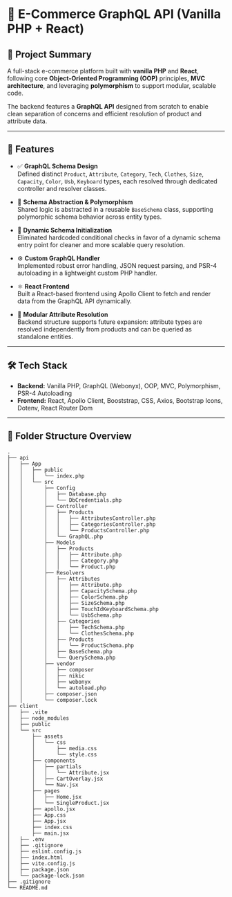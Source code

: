 # 🛒 E-Commerce GraphQL API (Vanilla PHP + React)

## 📌 Project Summary

A full-stack e-commerce platform built with **vanilla PHP** and **React**, following core **Object-Oriented Programming (OOP)** principles, **MVC architecture**, and leveraging **polymorphism** to support modular, scalable code. 

The backend features a **GraphQL API** designed from scratch to enable clean separation of concerns and efficient resolution of product and attribute data.

---

## 🚀 Features

- ✅ **GraphQL Schema Design**  
  Defined distinct `Product`, `Attribute`, `Category`, `Tech`, `Clothes`, `Size`, `Capacity`, `Color`, `Usb`, `Keyboard` types, each resolved through dedicated controller and resolver classes.

- 🔁 **Schema Abstraction & Polymorphism**  
  Shared logic is abstracted in a reusable `BaseSchema` class, supporting polymorphic schema behavior across entity types.

- 🔧 **Dynamic Schema Initialization**  
  Eliminated hardcoded conditional checks in favor of a dynamic schema entry point for cleaner and more scalable query resolution.

- ⚙️ **Custom GraphQL Handler**  
  Implemented robust error handling, JSON request parsing, and PSR-4 autoloading in a lightweight custom PHP handler.

- ⚛️ **React Frontend**  
  Built a React-based frontend using Apollo Client to fetch and render data from the GraphQL API dynamically.

- 🧩 **Modular Attribute Resolution**  
  Backend structure supports future expansion: attribute types are resolved independently from products and can be queried as standalone entities.

---

## 🛠️ Tech Stack

- **Backend:** Vanilla PHP, GraphQL (Webonyx), OOP, MVC, Polymorphism, PSR-4 Autoloading  
- **Frontend:** React, Apollo Client, Booststrap, CSS, Axios, Bootstrap Icons, Dotenv, React Router Dom

---
## 📁 Folder Structure Overview

```plaintext
.
├── api
│   ├── App
│   │   ├── public
│   │   │   └── index.php
│   │   └── src
│   │       ├── Config
│   │       │   ├── Database.php
│   │       │   └── DbCredentials.php
│   │       ├── Controller
│   │       │   ├── Products
│   │       │   │   ├── AttributesController.php
│   │       │   │   ├── CategoriesController.php
│   │       │   │   └── ProductsController.php
│   │       │   └── GraphQL.php
│   │       ├── Models
│   │       │   ├── Products
│   │       │   │   ├── Attribute.php
│   │       │   │   ├── Category.php
│   │       │   │   └── Product.php
│   │       ├── Resolvers
│   │       │   ├── Attributes
│   │       │   │   ├── Attribute.php
│   │       │   │   ├── CapacitySchema.php
│   │       │   │   ├── ColorSchema.php
│   │       │   │   ├── SizeSchema.php
│   │       │   │   ├── TouchIdKeyboardSchema.php
│   │       │   │   └── UsbSchema.php
│   │       │   ├── Categories
│   │       │   │   ├── TechSchema.php
│   │       │   │   └── ClothesSchema.php
│   │       │   ├── Products
│   │       │   │   └── ProductSchema.php
│   │       │   ├── BaseSchema.php
│   │       │   └── QuerySchema.php
│   │       ├── vendor
│   │       │   ├── composer
│   │       │   ├── nikic
│   │       │   ├── webonyx
│   │       │   └── autoload.php
│   │       ├── composer.json
│   │       └── composer.lock
├── client
│   ├── .vite
│   ├── node_modules
│   ├── public
│   └── src
│       ├── assets
│       │   └── css
│       │       ├── media.css
│       │       └── style.css
│       ├── components
│       │   ├── partials
│       │   │   └── Attribute.jsx
│       │   ├── CartOverlay.jsx
│       │   └── Nav.jsx
│       ├── pages
│       │   ├── Home.jsx
│       │   └── SingleProduct.jsx
│       ├── apollo.jsx
│       ├── App.css
│       ├── App.jsx
│       ├── index.css
│       ├── main.jsx
│   ├── .env
│   ├── .gitignore
│   ├── eslint.config.js
│   ├── index.html
│   ├── vite.config.js
│   ├── package.json
│   └── package-lock.json
├── .gitignore
└── README.md
